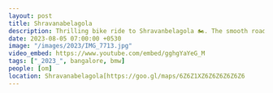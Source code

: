 ```yaml
---
layout: post
title: Shravanabelagola
description: Thrilling bike ride to Shravanbelagola 🏍️. The smooth road heightened the fun. Amidst the serenity, climbed the 614 steps to the majestic Bahubali statue 🌄 the spiritual journey touched my soul. 🙏 #MemorableExperience
date: 2023-08-05 07:00:00 +0530
image: "/images/2023/IMG_7713.jpg"
video_embed: https://www.youtube.com/embed/gghgYaYeG_M
tags: ["_2023_", bangalore, bmw]
people: [om]
location: Shravanabelagola[https://goo.gl/maps/6Z6Z1XZ6Z6Z6Z6Z6Z6
---
```

